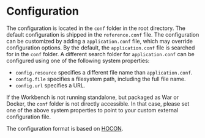 # Configuration

The configuration is located in the `conf` folder in the root directory. The default configuration is shipped in the `reference.conf` file. The configuration can be customized by adding a `application.conf` file, which may override configuration options. By the default, the `application.conf` file is searched for in the `conf` folder.  A different search folder for `application.conf` can be configured using one of the following system properties:

- `config.resource` specifies a different file name than `application.conf`.
- `config.file` specifies a filesystem path, including the full file name.
- `config.url` specifies a URL.

If the Workbench is not running standalone, but packaged as War or Docker, the `conf` folder is not directly accessible. In that case, please set one of the above system properties to point to your custom external configuration file.

The configuration format is based on [HOCON](https://github.com/typesafehub/config).